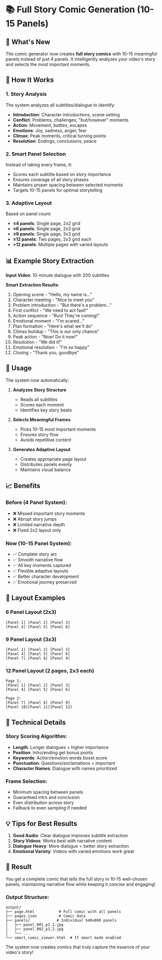 # 📚 Full Story Comic Generation (10-15 Panels)

## 🎯 What's New

The comic generator now creates **full story comics** with 10-15 meaningful panels instead of just 4 panels. It intelligently analyzes your video's story and selects the most important moments.

## 🧠 How It Works

### 1. **Story Analysis**
The system analyzes all subtitles/dialogue to identify:
- **Introduction**: Character introductions, scene setting
- **Conflict**: Problems, challenges, "but/however" moments  
- **Action**: Movement, battles, escapes
- **Emotions**: Joy, sadness, anger, fear
- **Climax**: Peak moments, critical turning points
- **Resolution**: Endings, conclusions, peace

### 2. **Smart Panel Selection**
Instead of taking every frame, it:
- Scores each subtitle based on story importance
- Ensures coverage of all story phases
- Maintains proper spacing between selected moments
- Targets 10-15 panels for optimal storytelling

### 3. **Adaptive Layout**
Based on panel count:
- **≤4 panels**: Single page, 2x2 grid
- **≤6 panels**: Single page, 2x3 grid  
- **≤9 panels**: Single page, 3x3 grid
- **≤12 panels**: Two pages, 2x3 grid each
- **>12 panels**: Multiple pages with varied layouts

## 📊 Example Story Extraction

**Input Video**: 10-minute dialogue with 200 subtitles

**Smart Extraction Results**:
1. Opening scene - "Hello, my name is..."
2. Character meeting - "Nice to meet you"
3. Problem introduction - "But there's a problem..."
4. First conflict - "We need to act fast!"
5. Action sequence - "Run! They're coming!"
6. Emotional moment - "I'm scared..."
7. Plan formation - "Here's what we'll do"
8. Climax buildup - "This is our only chance"
9. Peak action - "Now! Do it now!"
10. Resolution - "We did it!"
11. Emotional resolution - "I'm so happy"
12. Closing - "Thank you, goodbye"

## 🚀 Usage

The system now automatically:

1. **Analyzes Story Structure**
   - Reads all subtitles
   - Scores each moment
   - Identifies key story beats

2. **Selects Meaningful Frames**
   - Picks 10-15 most important moments
   - Ensures story flow
   - Avoids repetitive content

3. **Generates Adaptive Layout**
   - Creates appropriate page layout
   - Distributes panels evenly
   - Maintains visual balance

## 📈 Benefits

### Before (4 Panel System):
- ❌ Missed important story moments
- ❌ Abrupt story jumps
- ❌ Limited narrative depth
- ❌ Fixed 2x2 layout only

### Now (10-15 Panel System):
- ✅ Complete story arc
- ✅ Smooth narrative flow
- ✅ All key moments captured
- ✅ Flexible adaptive layouts
- ✅ Better character development
- ✅ Emotional journey preserved

## 🎨 Layout Examples

### 6 Panel Layout (2x3)
```
[Panel 1] [Panel 2] [Panel 3]
[Panel 4] [Panel 5] [Panel 6]
```

### 9 Panel Layout (3x3)
```
[Panel 1] [Panel 2] [Panel 3]
[Panel 4] [Panel 5] [Panel 6]
[Panel 7] [Panel 8] [Panel 9]
```

### 12 Panel Layout (2 pages, 2x3 each)
```
Page 1:
[Panel 1] [Panel 2] [Panel 3]
[Panel 4] [Panel 5] [Panel 6]

Page 2:
[Panel 7] [Panel 8] [Panel 9]
[Panel 10][Panel 11][Panel 12]
```

## 🔧 Technical Details

### Story Scoring Algorithm:
- **Length**: Longer dialogues = higher importance
- **Position**: Intro/ending get bonus points
- **Keywords**: Action/emotion words boost score
- **Punctuation**: Questions/exclamations = important
- **Character Names**: Dialogue with names prioritized

### Frame Selection:
- Minimum spacing between panels
- Guaranteed intro and conclusion
- Even distribution across story
- Fallback to even sampling if needed

## 💡 Tips for Best Results

1. **Good Audio**: Clear dialogue improves subtitle extraction
2. **Story Videos**: Works best with narrative content
3. **Dialogue Heavy**: More dialogue = better story extraction
4. **Emotional Variety**: Videos with varied emotions work great

## 🎯 Result

You get a complete comic that tells the full story in 10-15 well-chosen panels, maintaining narrative flow while keeping it concise and engaging!

### Output Structure:
```
output/
├── page.html           # Full comic with all panels
├── pages.json          # Comic data
├── panels/            # Individual 640x800 panels
│   ├── panel_001_p1_1.jpg
│   ├── panel_002_p1_2.jpg
│   └── ...
└── smart_comic_viewer.html  # If smart mode enabled
```

The system now creates comics that truly capture the essence of your video's story!